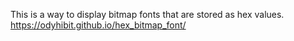 This is a way to display bitmap fonts that are stored as hex values.
https://odyhibit.github.io/hex_bitmap_font/
